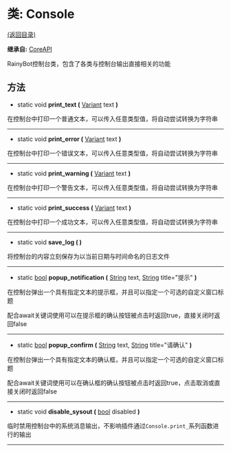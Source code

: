 # 类: Console

[(返回目录)](./)

**继承自:** [CoreAPI](coreapi.md)

RainyBot控制台类，包含了各类与控制台输出直接相关的功能

## 方法

* static void **print\_text (** [Variant](https://docs.godotengine.org/en/latest/classes/class\_variant.html) text **)**

在控制台中打印一个普通文本，可以传入任意类型值，将自动尝试转换为字符串

***

* static void **print\_error (** [Variant](https://docs.godotengine.org/en/latest/classes/class\_variant.html) text **)**

在控制台中打印一个错误文本，可以传入任意类型值，将自动尝试转换为字符串

***

* static void **print\_warning (** [Variant](https://docs.godotengine.org/en/latest/classes/class\_variant.html) text **)**

在控制台中打印一个警告文本，可以传入任意类型值，将自动尝试转换为字符串

***

* static void **print\_success (** [Variant](https://docs.godotengine.org/en/latest/classes/class\_variant.html) text **)**

在控制台中打印一个成功文本，可以传入任意类型值，将自动尝试转换为字符串

***

* static void **save\_log ( )**

将控制台的内容立刻保存为以当前日期与时间命名的日志文件

***

* static [bool](https://docs.godotengine.org/en/latest/classes/class\_bool.html) **popup\_notification (** [String](https://docs.godotengine.org/en/latest/classes/class\_string.html) text, [String](https://docs.godotengine.org/en/latest/classes/class\_string.html) title="提示" **)**

在控制台弹出一个具有指定文本的提示框，并且可以指定一个可选的自定义窗口标题

配合await关键词使用可以在提示框的确认按钮被点击时返回true，直接关闭时返回false

***

* static [bool](https://docs.godotengine.org/en/latest/classes/class\_bool.html) **popup\_confirm (** [String](https://docs.godotengine.org/en/latest/classes/class\_string.html) text, [String](https://docs.godotengine.org/en/latest/classes/class\_string.html) title="请确认" **)**

在控制台弹出一个具有指定文本的确认框，并且可以指定一个可选的自定义窗口标题

配合await关键词使用可以在确认框的确认按钮被点击时返回true，点击取消或直接关闭时返回false

***

* static void **disable\_sysout (** [bool](https://docs.godotengine.org/en/latest/classes/class\_bool.html) disabled **)**

临时禁用控制台中的系统消息输出，不影响插件通过`Console.print_`系列函数进行的输出

***
